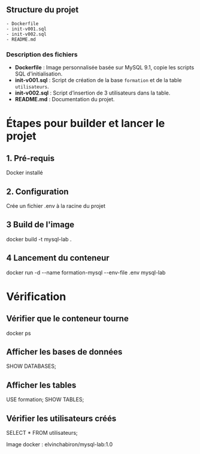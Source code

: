 ## Structure du projet
```
- Dockerfile
- init-v001.sql
- init-v002.sql
- README.md
```
### Description des fichiers
- **Dockerfile** : Image personnalisée basée sur MySQL 9.1, copie les scripts SQL d'initialisation.
- **init-v001.sql** : Script de création de la base `formation` et de la table `utilisateurs`.
- **init-v002.sql** : Script d’insertion de 3 utilisateurs dans la table.
- **README.md** : Documentation du projet.

# Étapes pour builder et lancer le projet
## 1. Pré-requis
Docker installé
## 2. Configuration
Crée un fichier .env à la racine du projet
## 3 Build de l'image
docker build -t mysql-lab .
## 4 Lancement du conteneur
docker run -d --name formation-mysql --env-file .env mysql-lab
# Vérification
## Vérifier que le conteneur tourne
docker ps
## Afficher les bases de données
SHOW DATABASES;
## Afficher les tables
USE formation;
SHOW TABLES;
## Vérifier les utilisateurs créés
SELECT * FROM utilisateurs;

Image docker : elvinchabiron/mysql-lab:1.0
